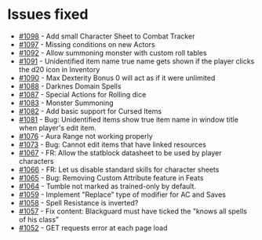 # Issues fixed
- [#1098](https://gitlab.com/dragonshorn/D35E/-/issues/1098) - Add small Character Sheet to Combat Tracker
- [#1097](https://gitlab.com/dragonshorn/D35E/-/issues/1097) - Missing conditions on new Actors
- [#1092](https://gitlab.com/dragonshorn/D35E/-/issues/1092) - Allow summoning monster with custom roll tables
- [#1091](https://gitlab.com/dragonshorn/D35E/-/issues/1091) - Unidentified item name true name gets shown if the player clicks the d20 icon in Inventory
- [#1090](https://gitlab.com/dragonshorn/D35E/-/issues/1090) - Max Dexterity Bonus 0 will act as if it were unlimited
- [#1088](https://gitlab.com/dragonshorn/D35E/-/issues/1088) - Darknes Domain Spells
- [#1087](https://gitlab.com/dragonshorn/D35E/-/issues/1087) - Special Actions for Rolling dice
- [#1083](https://gitlab.com/dragonshorn/D35E/-/issues/1083) - Monster Summoning
- [#1082](https://gitlab.com/dragonshorn/D35E/-/issues/1082) - Add basic support for Cursed Items
- [#1081](https://gitlab.com/dragonshorn/D35E/-/issues/1081) - Bug: Unidentified items show true item name in window title when player's edit item.
- [#1076](https://gitlab.com/dragonshorn/D35E/-/issues/1076) - Aura Range not working properly
- [#1073](https://gitlab.com/dragonshorn/D35E/-/issues/1073) - Bug: Cannot edit items that have linked resources
- [#1067](https://gitlab.com/dragonshorn/D35E/-/issues/1067) - FR: Allow the statblock datasheet to be used by player characters
- [#1066](https://gitlab.com/dragonshorn/D35E/-/issues/1066) - FR: Let us disable standard skills for character sheets
- [#1065](https://gitlab.com/dragonshorn/D35E/-/issues/1065) - Bug: Removing Custom Attribute feature in Feats
- [#1064](https://gitlab.com/dragonshorn/D35E/-/issues/1064) - Tumble not marked as trained-only by default.
- [#1059](https://gitlab.com/dragonshorn/D35E/-/issues/1059) - Implement "Replace" type of modifier for AC and Saves
- [#1058](https://gitlab.com/dragonshorn/D35E/-/issues/1058) - Spell Resistance is inverted?
- [#1057](https://gitlab.com/dragonshorn/D35E/-/issues/1057) - Fix content: Blackguard must have ticked the "knows all spells of his class"
- [#1052](https://gitlab.com/dragonshorn/D35E/-/issues/1052) - GET requests error at each page load
